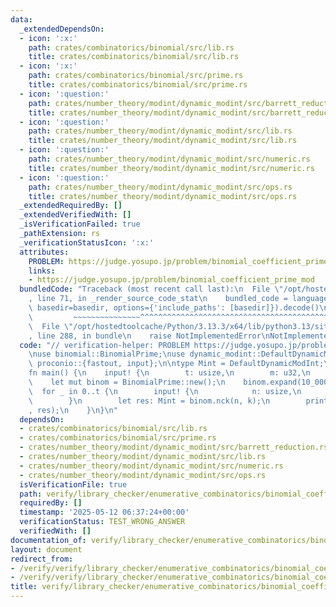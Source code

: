 ```yaml
---
data:
  _extendedDependsOn:
  - icon: ':x:'
    path: crates/combinatorics/binomial/src/lib.rs
    title: crates/combinatorics/binomial/src/lib.rs
  - icon: ':x:'
    path: crates/combinatorics/binomial/src/prime.rs
    title: crates/combinatorics/binomial/src/prime.rs
  - icon: ':question:'
    path: crates/number_theory/modint/dynamic_modint/src/barrett_reduction.rs
    title: crates/number_theory/modint/dynamic_modint/src/barrett_reduction.rs
  - icon: ':question:'
    path: crates/number_theory/modint/dynamic_modint/src/lib.rs
    title: crates/number_theory/modint/dynamic_modint/src/lib.rs
  - icon: ':question:'
    path: crates/number_theory/modint/dynamic_modint/src/numeric.rs
    title: crates/number_theory/modint/dynamic_modint/src/numeric.rs
  - icon: ':question:'
    path: crates/number_theory/modint/dynamic_modint/src/ops.rs
    title: crates/number_theory/modint/dynamic_modint/src/ops.rs
  _extendedRequiredBy: []
  _extendedVerifiedWith: []
  _isVerificationFailed: true
  _pathExtension: rs
  _verificationStatusIcon: ':x:'
  attributes:
    PROBLEM: https://judge.yosupo.jp/problem/binomial_coefficient_prime_mod
    links:
    - https://judge.yosupo.jp/problem/binomial_coefficient_prime_mod
  bundledCode: "Traceback (most recent call last):\n  File \"/opt/hostedtoolcache/Python/3.13.3/x64/lib/python3.13/site-packages/onlinejudge_verify/documentation/build.py\"\
    , line 71, in _render_source_code_stat\n    bundled_code = language.bundle(stat.path,\
    \ basedir=basedir, options={'include_paths': [basedir]}).decode()\n          \
    \         ~~~~~~~~~~~~~~~^^^^^^^^^^^^^^^^^^^^^^^^^^^^^^^^^^^^^^^^^^^^^^^^^^^^^^^^^^^^^^^^^^\n\
    \  File \"/opt/hostedtoolcache/Python/3.13.3/x64/lib/python3.13/site-packages/onlinejudge_verify/languages/rust.py\"\
    , line 288, in bundle\n    raise NotImplementedError\nNotImplementedError\n"
  code: "// verification-helper: PROBLEM https://judge.yosupo.jp/problem/binomial_coefficient_prime_mod\n\
    \nuse binomial::BinomialPrime;\nuse dynamic_modint::DefaultDynamicModInt;\nuse\
    \ proconio::{fastout, input};\n\ntype Mint = DefaultDynamicModInt;\n\n#[fastout]\n\
    fn main() {\n    input! {\n        t: usize,\n        m: u32,\n    }\n    Mint::set_modulus(m);\n\
    \    let mut binom = BinomialPrime::new();\n    binom.expand(10_000_000);\n  \
    \  for _ in 0..t {\n        input! {\n            n: usize,\n            k: usize,\n\
    \        }\n        let res: Mint = binom.nck(n, k);\n        println!(\"{}\"\
    , res);\n    }\n}\n"
  dependsOn:
  - crates/combinatorics/binomial/src/lib.rs
  - crates/combinatorics/binomial/src/prime.rs
  - crates/number_theory/modint/dynamic_modint/src/barrett_reduction.rs
  - crates/number_theory/modint/dynamic_modint/src/lib.rs
  - crates/number_theory/modint/dynamic_modint/src/numeric.rs
  - crates/number_theory/modint/dynamic_modint/src/ops.rs
  isVerificationFile: true
  path: verify/library_checker/enumerative_combinatorics/binomial_coefficient_prime_mod/src/main.rs
  requiredBy: []
  timestamp: '2025-05-12 06:37:24+00:00'
  verificationStatus: TEST_WRONG_ANSWER
  verifiedWith: []
documentation_of: verify/library_checker/enumerative_combinatorics/binomial_coefficient_prime_mod/src/main.rs
layout: document
redirect_from:
- /verify/verify/library_checker/enumerative_combinatorics/binomial_coefficient_prime_mod/src/main.rs
- /verify/verify/library_checker/enumerative_combinatorics/binomial_coefficient_prime_mod/src/main.rs.html
title: verify/library_checker/enumerative_combinatorics/binomial_coefficient_prime_mod/src/main.rs
---
```

